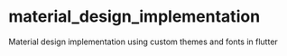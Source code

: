# material_design_implementation
Material design implementation using custom themes and fonts in flutter
